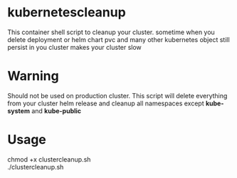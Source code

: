 # kubernetescleanup
This container shell script to cleanup your cluster.
sometime when you delete deployment or helm chart pvc and many other kubernetes object still persist in you cluster makes your cluster slow
# Warning 
Should not be used on production cluster.
This script will delete everything from your cluster helm release and cleanup all namespaces 
except <strong>kube-system</strong> and <strong>kube-public</strong>
# Usage
chmod +x clustercleanup.sh </br>
./clustercleanup.sh

